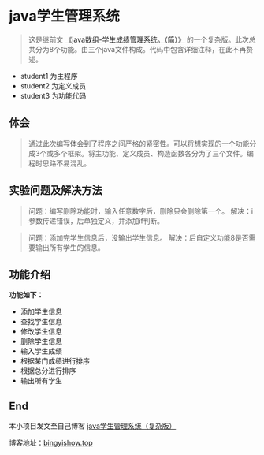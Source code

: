 # java学生管理系统
> 这是继前文 [《java数组-学生成绩管理系统。（简）》][1] 的一个复杂版。此次总共分为8个功能。由三个java文件构成。代码中包含详细注释，在此不再赘述。

- student1 为主程序
- student2 为定义成员
- student3 为功能代码

## 体会

> 通过此次编写体会到了程序之间严格的紧密性。可以将想实现的一个功能分成3个或多个框架。将主功能、定义成员、构造函数各分为了三个文件。编程时思路不易混乱。

## 实验问题及解决方法

> 问题：编写删除功能时，输入任意数字后，删除只会删除第一个。 
>解决：i参数传递错误，后单独定义，并添加if判断。


> 问题：添加完学生信息后，没输出学生信息。 
>解决：后自定义功能8是否需要输出所有学生的信息。

## 功能介绍

**功能如下：**

 - 添加学生信息
 - 查找学生信息
 - 修改学生信息
 - 删除学生信息
 - 输入学生成绩
 - 根据某门成绩进行排序
 - 根据总分进行排序
 - 输出所有学生

## End

本小项目发文至自己博客 [java学生管理系统（复杂版）][2]

博客地址：[bingyishow.top][3]


  [1]: https://bingyishow.top/Resources-and-technology/45.html
  [2]: https://bingyishow.top/Resources-and-technology/56.html
  [3]: https://bingyishow.top
